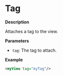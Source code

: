 # Tag

**Description**

Attaches a tag to the view.

**Parameters**

- `tag`: The tag to attach.

**Example**

```xml
<myView tag="myTag"/>
```

